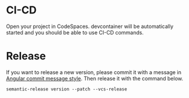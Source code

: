 # CI-CD

Open your project in CodeSpaces. devcontainer will be automatically started and you should be able to use CI-CD commands.

# Release

If you want to release a new version, please commit it with a message in[ Angular commit message style](https://github.com/angular/angular.js/blob/master/DEVELOPERS.md#commits). Then release it with the command below.

```shell
semantic-release version --patch --vcs-release
```
